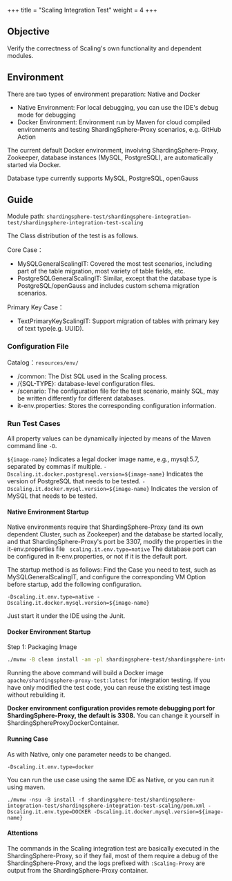 +++
title = "Scaling Integration Test"
weight = 4
+++

## Objective

Verify the correctness of Scaling's own functionality and dependent modules.

## Environment

There are two types of environment preparation: Native and Docker

- Native Environment: For local debugging, you can use the IDE's debug mode for debugging
- Docker Environment: Environment run by Maven for cloud compiled environments and testing ShardingSphere-Proxy scenarios, e.g. GitHub Action

The current default Docker environment, involving ShardingSphere-Proxy, Zookeeper, database instances (MySQL, PostgreSQL), are automatically started via Docker.

Database type currently supports MySQL, PostgreSQL, openGauss

## Guide

Module path: `shardingsphere-test/shardingsphere-integration-test/shardingsphere-integration-test-scaling`

The Class distribution of the test is as follows.

Core Case：
- MySQLGeneralScalingIT: Covered the most test scenarios, including part of the table migration, most variety of table fields, etc.
- PostgreSQLGeneralScalingIT: Similar, except that the database type is PostgreSQL/openGauss and includes custom schema migration scenarios.

Primary Key Case：

- TextPrimaryKeyScalingIT: Support migration of tables with primary key of text type(e.g. UUID).

### Configuration File

Catalog：`resources/env/`
- /common: The Dist SQL used in the Scaling process.
- /{SQL-TYPE}: database-level configuration files.
- /scenario: The configuration file for the test scenario, mainly SQL, may be written differently for different databases.
- it-env.properties: Stores the corresponding configuration information.

### Run Test Cases

All property values can be dynamically injected by means of the Maven command line `-D`.

`${image-name}` Indicates a legal docker image name, e.g., mysql:5.7, separated by commas if multiple.
`-Dscaling.it.docker.postgresql.version=${image-name}` Indicates the version of PostgreSQL that needs to be tested.
`-Dscaling.it.docker.mysql.version=${image-name}` Indicates the version of MySQL that needs to be tested.

#### Native Environment Startup

Native environments require that ShardingSphere-Proxy (and its own dependent Cluster, such as Zookeeper) and the database be started locally, and that ShardingSphere-Proxy's port be 3307, modify the properties in the it-env.properties file ` scaling.it.env.type=native`
The database port can be configured in it-env.properties, or not if it is the default port.

The startup method is as follows: Find the Case you need to test, such as MySQLGeneralScalingIT, and configure the corresponding VM Option before startup, add the following configuration.

```
-Dscaling.it.env.type=native -Dscaling.it.docker.mysql.version=${image-name}
```

Just start it under the IDE using the Junit.

#### Docker Environment Startup

Step 1: Packaging Image

```bash
./mvnw -B clean install -am -pl shardingsphere-test/shardingsphere-integration-test/shardingsphere-integration-test-scaling -Pit.env.docker -DskipTests
```

Running the above command will build a Docker image `apache/shardingsphere-proxy-test:latest` for integration testing.
If you have only modified the test code, you can reuse the existing test image without rebuilding it.

**Docker environment configuration provides remote debugging port for ShardingSphere-Proxy, the default is 3308.**
You can change it yourself in ShardingSphereProxyDockerContainer.

#### Running Case

As with Native, only one parameter needs to be changed.

```
-Dscaling.it.env.type=docker
```

You can run the use case using the same IDE as Native, or you can run it using maven.

```shell
./mvnw -nsu -B install -f shardingsphere-test/shardingsphere-integration-test/shardingsphere-integration-test-scaling/pom.xml -Dscaling.it.env.type=DOCKER -Dscaling.it.docker.mysql.version=${image-name}
```

#### Attentions

The commands in the Scaling integration test are basically executed in the ShardingSphere-Proxy, so if they fail, most of them require a debug of the ShardingSphere-Proxy, and the logs prefixed with `:Scaling-Proxy` are output from the ShardingSphere-Proxy container.
